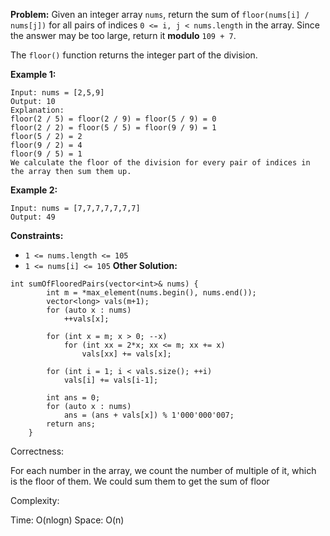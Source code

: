 **Problem:**
Given an integer array `nums`, return the sum of `floor(nums[i] / nums[j])` for all pairs of indices `0 <= i, j < nums.length` in the array. Since the answer may be too large, return it **modulo** `109 + 7`.

The `floor()` function returns the integer part of the division.

 

**Example 1:**

```
Input: nums = [2,5,9]
Output: 10
Explanation:
floor(2 / 5) = floor(2 / 9) = floor(5 / 9) = 0
floor(2 / 2) = floor(5 / 5) = floor(9 / 9) = 1
floor(5 / 2) = 2
floor(9 / 2) = 4
floor(9 / 5) = 1
We calculate the floor of the division for every pair of indices in the array then sum them up.
```

**Example 2:**

```
Input: nums = [7,7,7,7,7,7,7]
Output: 49
```

 

**Constraints:**

- `1 <= nums.length <= 105`
- `1 <= nums[i] <= 105`
**Other Solution:**
```
int sumOfFlooredPairs(vector<int>& nums) {
        int m = *max_element(nums.begin(), nums.end()); 
        vector<long> vals(m+1); 
        for (auto x : nums) 
            ++vals[x]; 
        
        for (int x = m; x > 0; --x) 
            for (int xx = 2*x; xx <= m; xx += x) 
                vals[xx] += vals[x]; 
        
        for (int i = 1; i < vals.size(); ++i) 
            vals[i] += vals[i-1]; 
        
        int ans = 0; 
        for (auto x : nums) 
            ans = (ans + vals[x]) % 1'000'000'007; 
        return ans; 
    }
```
Correctness:

For each number in the array, we count the number of multiple of it, which is the floor of them. We could sum them to get the sum of floor

Complexity:

Time: O(nlogn)
Space: O(n)